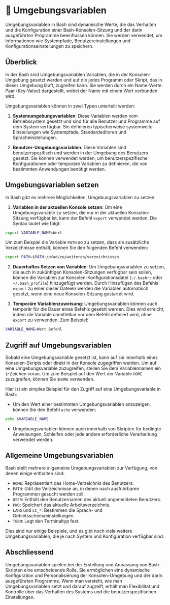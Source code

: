 # 🌱 Umgebungsvariablen

Umgebungsvariablen in Bash sind dynamische Werte, die das Verhalten und die Konfiguration einer Bash-Konsolen-Sitzung und der darin ausgeführten Programme beeinflussen können. Sie werden verwendet, um Informationen wie Systempfade, Benutzereinstellungen und Konfigurationseinstellungen zu speichern.

## Überblick

In der Bash sind Umgebungsvariablen Variablen, die in der Konsolen-Umgebung gesetzt werden und auf die jedes Programm oder Skript, das in dieser Umgebung läuft, zugreifen kann. Sie werden durch ein Name-Werte Paar (Key-Value) dargestellt, wobei der Name mit einem Wert verbunden wird.

Umgebungsvariablen können in zwei Typen unterteilt werden:

1. **Systemumgebungsvariablen**: Diese Variablen werden vom Betriebssystem gesetzt und sind für alle Benutzer und Programme auf dem System verfügbar. Sie definieren typischerweise systemweite Einstellungen wie Systempfade, Standardeditoren und Spracheinstellungen.

2. **Benutzer-Umgebungsvariablen**: Diese Variablen sind benutzerspezifisch und werden in der Umgebung des Benutzers gesetzt. Sie können verwendet werden, um benutzerspezifische Konfigurationen oder temporäre Variablen zu definieren, die von bestimmten Anwendungen benötigt werden.

## Umgebungsvariablen setzen

In Bash gibt es mehrere Möglichkeiten, Umgebungsvariablen zu setzen:

1. **Variablen in der aktuellen Konsole setzen**: Um eine Umgebungsvariable zu setzen, die nur in der aktuellen Konsolen-Sitzung verfügbar ist, kann der Befehl `export` verwendet werden. Die Syntax lautet wie folgt:

```bash
export VARIABLE_NAME=Wert
```

Um zum Beispiel die Variable `PATH` so zu setzen, dass sie zusätzliche Verzeichnisse enthält, können Sie den folgenden Befehl verwenden:

```bash
export PATH=$PATH:/pfad/zu/weiteren/verzeichnissen
```

2. **Dauerhaftes Setzen von Variablen**: Um Umgebungsvariablen zu setzen, die auch in zukünftigen Konsolen-Sitzungen verfügbar sein sollen, können die Variablen zur Konsolen-Konfigurationsdatei (`~/.bashrc` oder `~/.bash_profile`) hinzugefügt werden. Durch Hinzufügen des Befehls `export` zu einer dieser Dateien werden die Variablen automatisch gesetzt, wenn eine neue Konsolen-Sitzung gestartet wird.

3. **Temporäre Variablenzuweisung**: Umgebungsvariablen können auch temporär für die Dauer eines Befehls gesetzt werden. Dies wird erreicht, indem die Variable unmittelbar vor dem Befehl definiert wird, ohne `export` zu verwenden. Zum Beispiel:

```bash
VARIABLE_NAME=Wert Befehl
```

## Zugriff auf Umgebungsvariablen

Sobald eine Umgebungsvariable gesetzt ist, kann auf sie innerhalb eines Konsolen-Skripts oder direkt in der Konsole zugegriffen werden. Um auf eine Umgebungsvariable zuzugreifen, stellen Sie dem Variablennamen ein `$`-Zeichen voran. Um zum Beispiel auf den Wert der Variable `HOME` zuzugreifen, können Sie `$HOME` verwenden.

Hier ist ein simples Beispiel für den Zugriff auf eine Umgebungsvariable in Bash:

-   Um den Wert einer bestimmten Umgebungsvariablen anzuzeigen, können Sie den Befehl `echo` verwenden:

```bash
echo $VARIABLE_NAME
```

-   Umgebungsvariablen können auch innerhalb von Skripten für bedingte Anweisungen, Schleifen oder jede andere erforderliche Verarbeitung verwendet werden.

## Allgemeine Umgebungsvariablen

Bash stellt mehrere allgemeine Umgebungsvariablen zur Verfügung, von denen einige enthalten sind:

-   `HOME`: Repräsentiert das Home-Verzeichnis des Benutzers.
-   `PATH`: Gibt die Verzeichnisse an, in denen nach ausführbaren Programmen gesucht werden soll.
-   `USER`: Enthält den Benutzernamen des aktuell angemeldeten Benutzers.
-   `PWD`: Speichert das aktuelle Arbeitsverzeichnis.
-   `LANG` und `LC_*`: Bestimmen die Sprach- und Gebietsschemaeinstellungen.
-   `TERM`: Legt den Terminaltyp fest.

Dies sind nur einige Beispiele, und es gibt noch viele weitere Umgebungsvariablen, die je nach System und Konfiguration verfügbar sind.

## Abschliessend

Umgebungsvariablen spielen bei der Erstellung und Anpassung von Bash-Skripten eine entscheidende Rolle. Sie ermöglichen eine dynamische Konfiguration und Personalisierung der Konsolen-Umgebung und der darin ausgeführten Programme. Wenn man versteht, wie man Umgebungsvariablen setzt und darauf zugreift, erhält man Flexibilität und Kontrolle über das Verhalten des Systems und die benutzerspezifischen Einstellungen.
